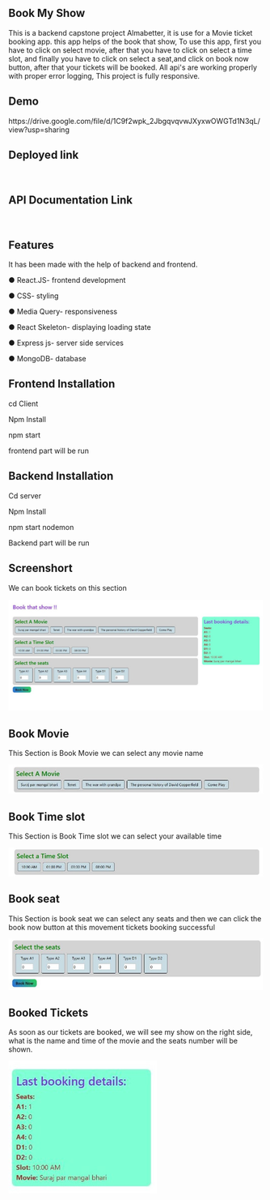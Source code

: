 <h2>Book My Show</h2>
<p>This is a backend capstone project Almabetter, 
    it is use for a Movie ticket booking app. 
    this app helps of the book that show, To use this app, 
    first you have to click on select movie, 
    after that you have to click on select a time slot,
    and finally you have to click on select a seat,and click on book now button, 
    after that your tickets will be booked. All api's are working properly with proper error logging, 
    This project is fully responsive.
</p>

  <h2>Demo</h2>
  <link>https://drive.google.com/file/d/1C9f2wpk_2JbgqvqvwJXyxwOWGTd1N3qL/view?usp=sharing</link>
   
  <h2>Deployed link</h2>
  <img src="https://bookmyshow-client1.onrender.com/" alt="">
  
  <h2>API Documentation Link</h2>
  <img src="https://documenter.getpostman.com/view/24770149/2s93Y3vg2t" alt="">

<h2>Features</h2>
It has been made with the help of backend and frontend.
<p>● React.JS- frontend development</p>
<p>● CSS- styling</p>
<p>● Media Query- responsiveness</p>
<p>● React Skeleton- displaying loading state</p>
<p>● Express js- server side services</p>
<p>● MongoDB- database</p>


<h2>Frontend Installation</h2>
  <p>cd Client</p>
  <p>Npm Install</p>
  <p>npm start </p>
  <p>frontend part will be run</p>

<h2>Backend Installation</h2>
 <p>Cd server</p>
 <p>Npm Install</p>
 <p>npm start nodemon</p>
 <p>Backend part will be run</p>

 <h2>Screenshort</h2>
<p>We can book tickets on this section</p>
<img src="Screenshort.jpg" alt="">

<h2>Book Movie</h2>
<p>This Section is Book Movie we can select any movie name</p>
<img src="Select Movie.jpg" alt="">

<h2>Book Time slot</h2>
<p>This Section is Book Time slot we can select your available time</p>
<img src="Select Time.jpg" alt="">

<h2>Book seat</h2>
<p>This Section is book seat we can select any seats and then we can click the book now button
    at this movement tickets booking successful</p>
<img src="Select seat.jpg" alt="">

<h2>Booked Tickets</h2>
<p>As soon as our tickets are booked, we will see my show on the right side, 
   what is the name and time of the movie and the seats number will be shown.</p>
<img src="last booking slot.jpg" alt="">
